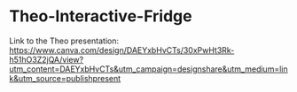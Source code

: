 # Theo-Interactive-Fridge
Link to the Theo presentation: https://www.canva.com/design/DAEYxbHvCTs/30xPwHt3Rk-h51hO3Z2jQA/view?utm_content=DAEYxbHvCTs&utm_campaign=designshare&utm_medium=link&utm_source=publishpresent
